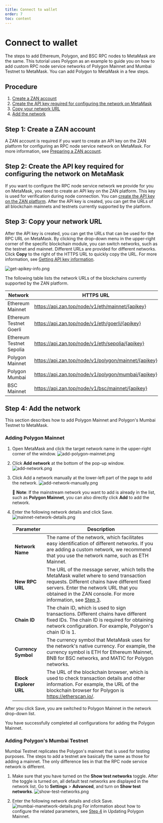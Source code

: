 ```yaml
---
title: Connect to wallet
order: 7
toc: content
---
```


# Connect to wallet
The steps to add Ethereum, Polygon, and BSC RPC nodes to MetaMask are the same. This tutorial uses Polygon as an example to guide you on how to add custom RPC node service networks of Polygon Mainnet and Mumbai Testnet to MetaMask. You can add Polygon to MetaMask in a few steps. 

## Procedure
1. [Create a ZAN account](#step-1-create-a-zan-account)
2. [Create the API key required for configuring the network on MetaMask](#step-2-create-the-api-key-required-for-configuring-the-network-on-metamask)
3. [Copy your network URL](#step-3-copy-your-network-url)
4. [Add the network](#step-4-add-the-network)

## Step 1: Create a ZAN account
A ZAN account is required if you want to create an API key on the ZAN platform for configuring an RPC node service network on MetaMask. For more information, see [Preparing a ZAN account](/guide/getting-started#-preparing-a-zan-account).

## Step 2: Create the API key required for configuring the network on MetaMask
If you want to configure the RPC node service network we provide for you on MetaMask, you need to create an API key on the ZAN platform. This key is used for verification during node connection.
You can [create the API key on the ZAN platform](/guide/getting-started#creating-an-api-key). After the API key is created, you can get the URLs of all blockchain mainnets and testnets currently supported by the platform. 

## Step 3: Copy your network URL
After the API key is created, you can get the URLs that can be used for the RPC URL on MetaMask. By clicking the drop-down menu in the upper-right corner of the specific blockchain module, you can switch networks, such as the testnet and mainnet. Different URLs are provided for different networks. Click **Copy** to the right of the HTTPS URL to quickly copy the URL. For more information, see [Getting API key information](/guide/getting-started#getting-api-key-information). 

![get-apikey-info.png](./images/get-apikey-info.png)

The following table lists the network URLs of the blockchains currently supported by the ZAN platform.

| **Network** | **HTTPS URL** | **WSS URL** | **Chain ID** | **Symbol** |
|--------------------------|------------------------------------------------------|---------------------------------------------------------|--------------|------------|
| Ethereum Mainnet | https://api.zan.top/node/v1/eth/mainnet/{apikey} | https://api.zan.top/node/ws/v1/eth/mainnet/{apikey} | 1 | ETH |
| Ethereum Testnet Goerli | https://api.zan.top/node/v1/eth/goerli/{apikey} | https://api.zan.top/node/ws/v1/eth/goerli/{apikey} | 5 | ETH |
| Ethereum Testnet Sepolia | https://api.zan.top/node/v1/eth/sepolia/{apikey} | https://api.zan.top/node/ws/v1/eth/sepolia/{apikey} | 11155111 | ETH |
| Polygon Mainnet | https://api.zan.top/node/v1/polygon/mainnet/{apikey} | https://api.zan.top/node/ws/v1/polygon/mainnet/{apikey} | 137 | MATIC |
| Polygon Mumbai | https://api.zan.top/node/v1/polygon/mumbai/{apikey} | https://api.zan.top/node/ws/v1/polygon/mumbai/{apikey} | 80001 | MATIC |
| BSC Mainnet | https://api.zan.top/node/v1/bsc/mainnet/{apikey} | https://api.zan.top/node/ws/v1/bsc/mainnet/{apikey} | 56 | BNB |

## Step 4: Add the network
This section describes how to add Polygon Mainnet and Polygon's Mumbai Testnet to MetaMask. 

### Adding Polygon Mainnet
1. Open MetaMask and click the target network name in the upper-right corner of the window.
   ![add-polygon-mainnet.png](./images/add-polygon-mainnet.png)

2. Click **Add network** at the bottom of the pop-up window.
   ![add-network.png](./images/add-network.png)

3. Click Add a network manually at the lower-left part of the page to add the network. 
   ![add-network-manually.png](./images/add-network-manually.png)

   <Alert type="info">
   📘 <b>Note</b>: If the mainstream network you want to add is already in the list, such as <b>Polygon Mainnet</b>, you can also directly click <b>Add</b> to add the network.
   </Alert>

4. Enter the following network details and click Save. 
   ![mainnet-network-details.png](./images/mainnet-network-details.png)

   | Parameter | Description |
   |------------------------|------------------------------------------------------|
   | **Network Name** | The name of the network, which facilitates easy identification of different networks. If you are adding a custom network, we recommend that you use the network name, such as ETH Mainnet.  |
   | **New RPC URL** | The URL of the message server, which tells the MetaMask wallet where to send transaction requests. Different chains have different fixed servers. Enter the network URL that you obtained in the ZAN console. For more information, see [Step 3](#step-3-copy-your-network-url).  |
   | **Chain ID** | The chain ID, which is used to sign transactions. Different chains have different fixed IDs. The chain ID is required for obtaining network configuration. For example, Polygon's chain ID is 1.  |
   | **Currency Symbol** | The currency symbol that MetaMask uses for the network's native currency. For example, the currency symbol is ETH for Ethereum Mainnet, BNB for BSC networks, and MATIC for Polygon networks.  |
   | **Block Explorer URL** | The URL of the blockchain browser, which is used to check transaction details and other information. For example, the URL of the blockchain browser for Polygon is https://etherscan.io/.  |

After you click Save, you are switched to Polygon Mainnet in the network drop-down list. 

 You have successfully completed all configurations for adding the Polygon Mainnet. 

### Adding Polygon's Mumbai Testnet

Mumbai Testnet replicates the Polygon's mainnet that is used for testing purposes. The steps to add a testnet are basically the same as those for adding a mainnet. The only difference lies in that the RPC node service network is different. 

1. Make sure that you have turned on the **Show test networks** toggle. 
   After the toggle is turned on, all default test networks are displayed in the network list. Go to **Settings** > **Advanced**, and turn on **Show test networks**. 
   ![show-test-networks.png](./images/show-test-networks.png)

2. Enter the following network details and click Save. 
   ![mumbai-manetwork-details.png](./images/mumbai-manetwork-details.png)
   For information about how to configure the related parameters, see [Step 4](#adding-polygon-mainnet) in Updating Polygon Mainnet. 
